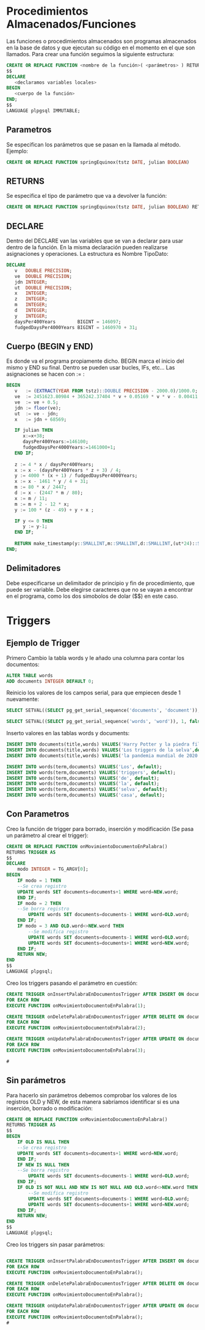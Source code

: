 # Procedimientos Almacenados/Funciones
Las funciones o procedimientos almacenados son programas almacenados en la base de datos y que ejecutan su código en el momento en el que son llamados. Para crear una función seguimos la siguiente estructura:

```sql
CREATE OR REPLACE FUNCTION <nombre de la función>( <parámetros> ) RETURNS <tipo que devuelve> AS 
$$
DECLARE
   <declaramos variables locales>
BEGIN
   <cuerpo de la función>
END;
$$
LANGUAGE plpgsql IMMUTABLE;
```

## Parametros
Se especifican los parámetros que se pasan en la llamada al método. Ejemplo:

```sql
CREATE OR REPLACE FUNCTION springEquinox(tstz DATE, julian BOOLEAN)
```

## RETURNS
Se especifica el tipo de parámetro que va a devolver la función:

```sql
CREATE OR REPLACE FUNCTION springEquinox(tstz DATE, julian BOOLEAN) RETURNS TIMESTAMP
```

## DECLARE
Dentro del DECLARE van las variables que se van a declarar para usar dentro de la función. En la misma declaración pueden realizarse asignaciones y operaciones. La estructura es Nombre TipoDato:

```sql
DECLARE
   v   DOUBLE PRECISION;
   ve  DOUBLE PRECISION;
   jdn INTEGER;
   ut  DOUBLE PRECISION;
   x   INTEGER;
   z   INTEGER;
   m   INTEGER;
   d   INTEGER;
   y   INTEGER;  
   daysPer400Years        BIGINT = 146097;
   fudgedDaysPer4000Years BIGINT = 1460970 + 31;
```

## Cuerpo (BEGIN y END)
Es donde va el programa propiamente dicho. BEGIN marca el inicio del mismo y END su final. Dentro se pueden usar bucles, IFs, etc... Las asignaciones se hacen con := :
```sql
BEGIN
   v   := (EXTRACT(YEAR FROM tstz)::DOUBLE PRECISION - 2000.0)/1000.0;
   ve  := 2451623.80984 + 365242.37404 * v + 0.05169 * v * v - 0.00411 * v * v * v - 0.00057 * v * v * v * v;
   ve  := ve + 0.5;
   jdn := floor(ve);
   ut  := ve - jdn;
   x   := jdn + 68569;

   IF julian THEN
      x:=x+38;
      daysPer400Years:=146100;
      fudgedDaysPer4000Years:=1461000+1;
   END IF;
   
   z := 4 * x / daysPer400Years;
   x := x - (daysPer400Years * z + 3) / 4;
   y := 4000 * (x + 1) / fudgedDaysPer4000Years;
   x := x - 1461 * y / 4 + 31;
   m := 80 * x / 2447;
   d := x - (2447 * m / 80);
   x := m / 11;
   m := m + 2 - 12 * x;
   y := 100 * (z - 49) + y + x ; 

   IF y <= 0 THEN
      y := y-1;
   END IF;
   
   RETURN make_timestamp(y::SMALLINT,m::SMALLINT,d::SMALLINT,(ut*24)::SMALLINT,((ut*24-floor(ut*24))*60)::SMALLINT,0);
END;
```

## Delimitadores
Debe especificarse un delimitador de principio y fin de procedimiento, que puede ser variable. Debe elegirse caracteres que no se vayan a encontrar en el programa, como los dos simobolos de dolar ($$) en este caso.

# Triggers

## Ejemplo de Trigger
Primero Cambio la tabla words y le añado una columna para contar los documentos:
```sql
ALTER TABLE words
ADD documents INTEGER DEFAULT 0;
```
Reinicio los valores de los campos serial, para que empiecen desde 1 nuevamente:

```sql
SELECT SETVAL((SELECT pg_get_serial_sequence('documents', 'document')), 1, false);

SELECT SETVAL((SELECT pg_get_serial_sequence('words', 'word')), 1, false);
```

Inserto valores en las tablas words y documents:

```sql
INSERT INTO documents(title,words) VALUES('Harry Potter y la piedra filosofal',default);
INSERT INTO documents(title,words) VALUES('Los triggers de la selva',default);
INSERT INTO documents(title,words) VALUES('la pandemia mundial de 2020: la primera',default);

INSERT INTO words(term,documents) VALUES('Los', default);
INSERT INTO words(term,documents) VALUES('triggers', default);
INSERT INTO words(term,documents) VALUES('de', default);
INSERT INTO words(term,documents) VALUES('la', default);
INSERT INTO words(term,documents) VALUES('selva', default);
INSERT INTO words(term,documents) VALUES('casa', default);

```
## Con Parametros

Creo la función de trigger para borrado, inserción y modificación (Se pasa un parámetro al crear el trigger):

```sql
CREATE OR REPLACE FUNCTION onMovimientoDocumentoEnPalabra()
RETURNS TRIGGER AS
$$
DECLARE
	modo INTEGER = TG_ARGV[0];
BEGIN
	IF modo = 1 THEN
	--Se crea registro
	UPDATE words SET documents=documents+1 WHERE word=NEW.word;
	END IF;
	IF modo = 2 THEN
	--Se borra registro
		UPDATE words SET documents=documents-1 WHERE word=OLD.word;
	END IF;
	IF modo = 3 AND OLD.word<>NEW.word THEN
		--Se modifica registro
		UPDATE words SET documents=documents-1 WHERE word=OLD.word;
		UPDATE words SET documents=documents+1 WHERE word=NEW.word;
	END IF;
	RETURN NEW;
END
$$
LANGUAGE plpgsql;
```

Creo los triggers pasando el parámetro en cuestión:
```sql
CREATE TRIGGER onInsertPalabraEnDocumentosTrigger AFTER INSERT ON documents_words
FOR EACH ROW
EXECUTE FUNCTION onMovimientoDocumentoEnPalabra(1);

CREATE TRIGGER onDeletePalabraEnDocumentosTrigger AFTER DELETE ON documents_words
FOR EACH ROW
EXECUTE FUNCTION onMovimientoDocumentoEnPalabra(2);

CREATE TRIGGER onUpdatePalabraEnDocumentosTrigger AFTER UPDATE ON documents_words
FOR EACH ROW
EXECUTE FUNCTION onMovimientoDocumentoEnPalabra(3);

#
```

## Sin parámetros
Para hacerlo sin parámetros debemos comprobar los valores de los registros OLD y NEW, de esta manera sabríamos identificar si es una inserción, borrado o modificación:

```sql
CREATE OR REPLACE FUNCTION onMovimientoDocumentoEnPalabra()
RETURNS TRIGGER AS
$$
BEGIN
	IF OLD IS NULL THEN
	--Se crea registro
	UPDATE words SET documents=documents+1 WHERE word=NEW.word;
	END IF;
	IF NEW IS NULL THEN
	--Se borra registro
		UPDATE words SET documents=documents-1 WHERE word=OLD.word;
	END IF;
	IF OLD IS NOT NULL AND NEW IS NOT NULL AND OLD.word<>NEW.word THEN
		--Se modifica registro
		UPDATE words SET documents=documents-1 WHERE word=OLD.word;
		UPDATE words SET documents=documents+1 WHERE word=NEW.word;
	END IF;
	RETURN NEW;
END
$$
LANGUAGE plpgsql;

```

Creo los triggers sin pasar parámetros:

```sql

CREATE TRIGGER onInsertPalabraEnDocumentosTrigger AFTER INSERT ON documents_words
FOR EACH ROW
EXECUTE FUNCTION onMovimientoDocumentoEnPalabra();

CREATE TRIGGER onDeletePalabraEnDocumentosTrigger AFTER DELETE ON documents_words
FOR EACH ROW
EXECUTE FUNCTION onMovimientoDocumentoEnPalabra();

CREATE TRIGGER onUpdatePalabraEnDocumentosTrigger AFTER UPDATE ON documents_words
FOR EACH ROW
EXECUTE FUNCTION onMovimientoDocumentoEnPalabra();
#
```
